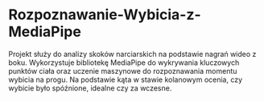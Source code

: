 # Rozpoznawanie-Wybicia-z-MediaPipe
Projekt służy do analizy skoków narciarskich na podstawie nagrań wideo z boku. Wykorzystuje bibliotekę MediaPipe do wykrywania kluczowych punktów ciała oraz uczenie maszynowe do rozpoznawania momentu wybicia na progu. Na podstawie kąta w stawie kolanowym ocenia, czy wybicie było spóźnione, idealne czy za wczesne.
